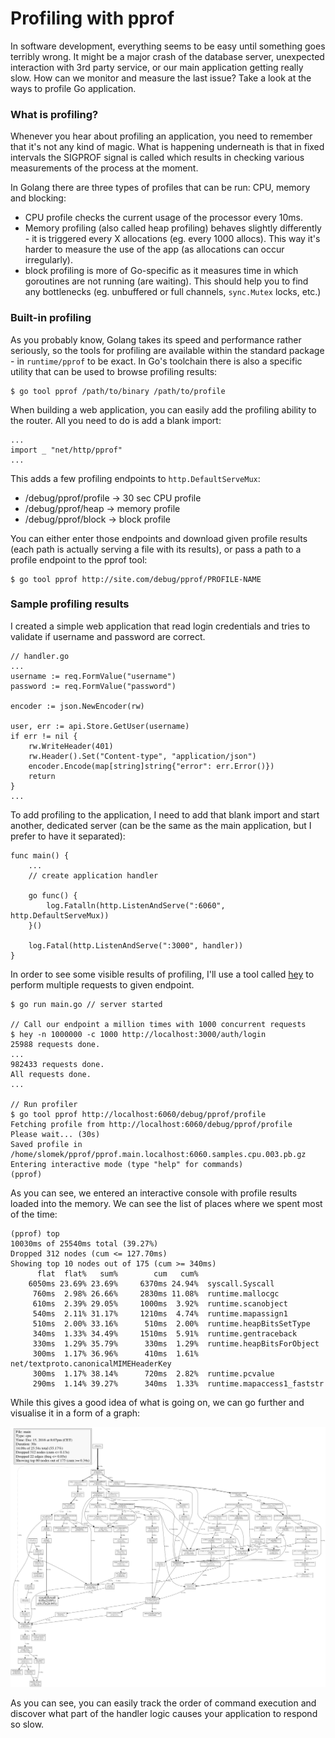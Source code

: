 # Profiling with pprof

In software development, everything seems to be easy until something goes terribly wrong. It might be a major crash of the database server, unexpected interaction with 3rd party service, or our main application getting really slow. How can we monitor and measure the last issue? Take a look at the ways to profile Go application.

### What is profiling?

Whenever you hear about profiling an application, you need to remember that it's not any kind of magic. What is happening underneath is that in fixed intervals the SIGPROF signal is called which results in checking various measurements of the process at the moment.

In Golang there are three types of profiles that can be run: CPU, memory and blocking:
- CPU profile checks the current usage of the processor every 10ms.
- Memory profiling (also called heap profiling) behaves slightly differently - it is triggered every X allocations (eg. every 1000 allocs). This way it's harder to measure the use of the app (as allocations can occur irregularly).
- block profiling is more of Go-specific as it measures time in which goroutines are not running (are waiting). This should help you to find any bottlenecks (eg. unbuffered or full channels, `sync.Mutex` locks, etc.)

### Built-in profiling

As you probably know, Golang takes its speed and performance rather seriously, so the tools for profiling are available within the standard package - in `runtime/pprof` to be exact. In Go's toolchain there is also a specific utility that can be used to browse profiling results:

    $ go tool pprof /path/to/binary /path/to/profile

When building a web application, you can easily add the profiling ability to the router. All you need to do is add a blank import:

    ...
    import _ "net/http/pprof"
    ...

This adds a few profiling endpoints to `http.DefaultServeMux`:

- /debug/pprof/profile -> 30 sec CPU profile
- /debug/pprof/heap -> memory profile
- /debug/pprof/block -> block profile

You can either enter those endpoints and download given profile results (each path is actually serving a file with its results), or pass a path to a profile endpoint to the pprof tool:

    $ go tool pprof http://site.com/debug/pprof/PROFILE-NAME

### Sample profiling results

I created a simple web application that read login credentials and tries to validate if username and password are correct.

    // handler.go
    ...
    username := req.FormValue("username")
    password := req.FormValue("password")

    encoder := json.NewEncoder(rw)

    user, err := api.Store.GetUser(username)
    if err != nil {
        rw.WriteHeader(401)
        rw.Header().Set("Content-type", "application/json")
        encoder.Encode(map[string]string{"error": err.Error()})
        return
    }
    ...

To add profiling to the application, I need to add that blank import and start another, dedicated server (can be the same as the main application, but I prefer to have it separated):

    func main() {
        ...
        // create application handler

        go func() {
            log.Fatalln(http.ListenAndServe(":6060", http.DefaultServeMux))
        }()

        log.Fatal(http.ListenAndServe(":3000", handler))
    }

In order to see some visible results of profiling, I'll use a tool called [hey](https://github.com/rakyll/hey) to perform multiple requests to given endpoint.

    $ go run main.go // server started

    // Call our endpoint a million times with 1000 concurrent requests
    $ hey -n 1000000 -c 1000 http://localhost:3000/auth/login
    25988 requests done.
    ...
    982433 requests done.
    All requests done.
    ...

    // Run profiler
    $ go tool pprof http://localhost:6060/debug/pprof/profile
    Fetching profile from http://localhost:6060/debug/pprof/profile
    Please wait... (30s)
    Saved profile in /home/slomek/pprof/pprof.main.localhost:6060.samples.cpu.003.pb.gz
    Entering interactive mode (type "help" for commands)
    (pprof)

As you can see, we entered an interactive console with profile results loaded into the memory. We can see the list of places where we spent most of the time:

    (pprof) top
    10030ms of 25540ms total (39.27%)
    Dropped 312 nodes (cum <= 127.70ms)
    Showing top 10 nodes out of 175 (cum >= 340ms)
          flat  flat%   sum%        cum   cum%
        6050ms 23.69% 23.69%     6370ms 24.94%  syscall.Syscall
         760ms  2.98% 26.66%     2830ms 11.08%  runtime.mallocgc
         610ms  2.39% 29.05%     1000ms  3.92%  runtime.scanobject
         540ms  2.11% 31.17%     1210ms  4.74%  runtime.mapassign1
         510ms  2.00% 33.16%      510ms  2.00%  runtime.heapBitsSetType
         340ms  1.33% 34.49%     1510ms  5.91%  runtime.gentraceback
         330ms  1.29% 35.79%      330ms  1.29%  runtime.heapBitsForObject
         300ms  1.17% 36.96%      410ms  1.61%  net/textproto.canonicalMIMEHeaderKey
         300ms  1.17% 38.14%      720ms  2.82%  runtime.pcvalue
         290ms  1.14% 39.27%      340ms  1.33%  runtime.mapaccess1_faststr

While this gives a good idea of what is going on, we can go further and visualise it in a form of a graph:

<img src="https://raw.githubusercontent.com/mycodesmells/orphan-posts/master/img/golang-cpu-profile-results.png"/>

As you can see, you can easily track the order of command execution and discover what part of the handler logic causes your application to respond so slow.
